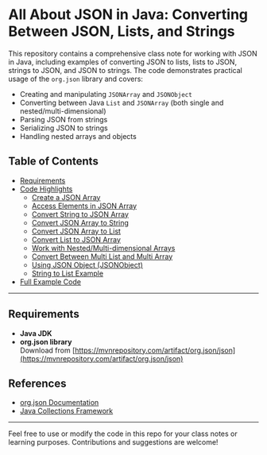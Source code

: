 # All About JSON in Java: Converting Between JSON, Lists, and Strings

This repository contains a comprehensive class note for working with JSON in Java, including examples of converting JSON to lists, lists to JSON, strings to JSON, and JSON to strings. The code demonstrates practical usage of the `org.json` library and covers:

- Creating and manipulating `JSONArray` and `JSONObject`
- Converting between Java `List` and `JSONArray` (both single and nested/multi-dimensional)
- Parsing JSON from strings
- Serializing JSON to strings
- Handling nested arrays and objects

## Table of Contents
- [Requirements](#requirements)
- [Code Highlights](#code-highlights)
  - [Create a JSON Array](#create-a-json-array)
  - [Access Elements in JSON Array](#access-elements-in-json-array)
  - [Convert String to JSON Array](#convert-string-to-json-array)
  - [Convert JSON Array to String](#convert-json-array-to-string)
  - [Convert JSON Array to List](#convert-json-array-to-list)
  - [Convert List to JSON Array](#convert-list-to-json-array)
  - [Work with Nested/Multi-dimensional Arrays](#work-with-nestedmulti-dimensional-arrays)
  - [Convert Between Multi List and Multi Array](#convert-between-multi-list-and-multi-array)
  - [Using JSON Object (JSONObject)](#using-json-object-jsonobject)
  - [String to List Example](#string-to-list-example)
- [Full Example Code](#full-example-code)

---

## Requirements

- **Java JDK**
- **org.json library**  
  Download from [https://mvnrepository.com/artifact/org.json/json](https://mvnrepository.com/artifact/org.json/json)



## References

- [org.json Documentation](https://stleary.github.io/JSON-java/index.html)
- [Java Collections Framework](https://docs.oracle.com/javase/8/docs/technotes/guides/collections/overview.html)

---

Feel free to use or modify the code in this repo for your class notes or learning purposes. Contributions and suggestions are welcome!
